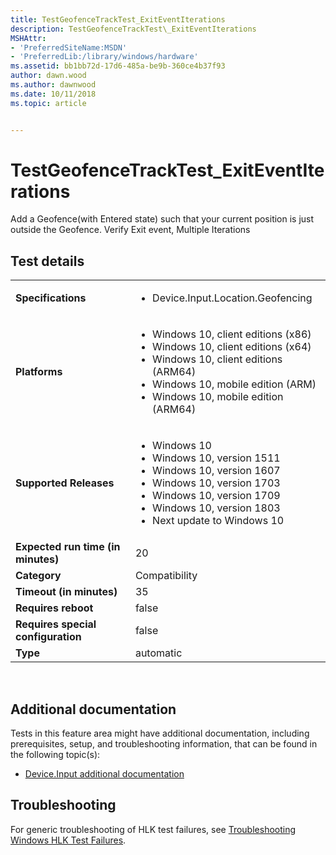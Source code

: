 ```yaml
---
title: TestGeofenceTrackTest_ExitEventIterations
description: TestGeofenceTrackTest\_ExitEventIterations
MSHAttr:
- 'PreferredSiteName:MSDN'
- 'PreferredLib:/library/windows/hardware'
ms.assetid: bb1bb72d-17d6-485a-be9b-360ce4b37f93
author: dawn.wood
ms.author: dawnwood
ms.date: 10/11/2018
ms.topic: article


---
```


# TestGeofenceTrackTest_ExitEventIterations


Add a Geofence(with Entered state) such that your current position is just outside the Geofence. Verify Exit event, Multiple Iterations

## Test details
|||
|---|---|
| **Specifications**  | <ul><li>Device.Input.Location.Geofencing</li></ul> |  
| **Platforms**   | <ul><li>Windows 10, client editions (x86)</li><li>Windows 10, client editions (x64)</li><li>Windows 10, client editions (ARM64)</li><li>Windows 10, mobile edition (ARM)</li><li>Windows 10, mobile edition (ARM64)</li></ul> |
| **Supported Releases** | <ul><li>Windows 10</li><li>Windows 10, version 1511</li><li>Windows 10, version 1607</li><li>Windows 10, version 1703</li><li>Windows 10, version 1709</li><li>Windows 10, version 1803</li><li>Next update to Windows 10</li></ul> |
|**Expected run time (in minutes)**| 20 |
|**Category**| Compatibility |
|**Timeout (in minutes)**| 35 |
|**Requires reboot**| false |
|**Requires special configuration**| false |
|**Type**| automatic |

 

## <span id="Additional_documentation"></span><span id="additional_documentation"></span><span id="ADDITIONAL_DOCUMENTATION"></span>Additional documentation


Tests in this feature area might have additional documentation, including prerequisites, setup, and troubleshooting information, that can be found in the following topic(s):

-   [Device.Input additional documentation](device-input-additional-documentation.md)

## <span id="Troubleshooting"></span><span id="troubleshooting"></span><span id="TROUBLESHOOTING"></span>Troubleshooting


For generic troubleshooting of HLK test failures, see [Troubleshooting Windows HLK Test Failures](..\user\troubleshooting-windows-hlk-test-failures.md).

 

 






